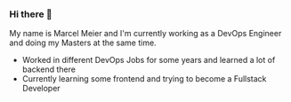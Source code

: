 ### Hi there 👋

My name is Marcel Meier and I'm currently working as a DevOps Engineer and doing my Masters at the same time.

- Worked in different DevOps Jobs for some years and learned a lot of backend there
- Currently learning some frontend and trying to become a Fullstack Developer

<!--
**seekermarcel/seekermarcel** is a ✨ _special_ ✨ repository because its `README.md` (this file) appears on your GitHub profile.

Here are some ideas to get you started:

- 🔭 I’m currently working on ...
- 🌱 I’m currently learning ...
- 👯 I’m looking to collaborate on ...
- 🤔 I’m looking for help with ...
- 💬 Ask me about ...
- 📫 How to reach me: ...
- 😄 Pronouns: ...
- ⚡ Fun fact: ...
-->
